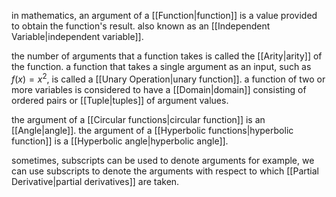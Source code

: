 in mathematics, an argument of a [[Function|function]] is a value provided to obtain the function's result. also known as an [[Independent Variable|independent variable]].

the number of arguments that a function takes is called the [[Arity|arity]] of the function. a function that takes a single argument as an input, such as $f(x)=x^{2}$, is called a [[Unary Operation|unary function]]. a function of two or more variables is considered to have a [[Domain|domain]] consisting of ordered pairs or [[Tuple|tuples]] of argument values.

the argument of a [[Circular functions|circular function]] is an [[Angle|angle]]. the argument of a [[Hyperbolic functions|hyperbolic function]] is a [[Hyperbolic angle|hyperbolic angle]].

sometimes, subscripts can be used to denote arguments for example, we can use subscripts to denote the arguments with respect to which [[Partial Derivative|partial derivatives]] are taken.